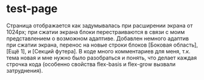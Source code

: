 # test-page

Страница отображается как задумывалась при расширении экрана от 1024px; при сжатии экрана блоки перестраиваются в связи с моим представлением о возможном адаптиве.
Добавлен немного адаптив при сжатии экрана, перенос на новые строки блоков [Боковая область], [Ещё 1], и [Секций футера]. 
В коде много комментариев для меня, т.к. тема новая и мне нужно было разобраться и понять, что делает каждая строчка кода (особенно свойства flex-basis и flex-grow вызвали затруднения). 